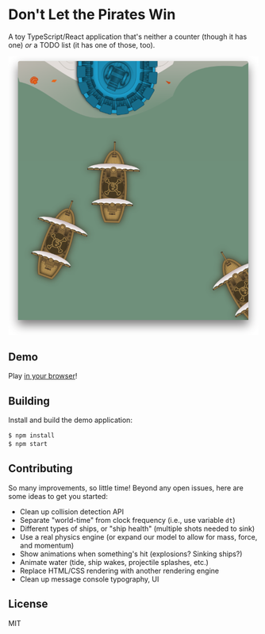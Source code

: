 # Don't Let the Pirates Win

A toy TypeScript/React application that's neither a counter (though it has one)
_or_ a TODO list (it has one of those, too).

<p align="center">
  <img src="screenshot.png" alt="Screenshot of pirate game" />
</p>

## Demo

Play [in your browser](http://tspirates.surge.sh/)!

## Building

Install and build the demo application:

```sh
$ npm install
$ npm start
```

## Contributing

So many improvements, so little time! Beyond any open issues, here are some
ideas to get you started:

  - Clean up collision detection API
  - Separate "world-time" from clock frequency (i.e., use variable `dt`)
  - Different types of ships, or "ship health" (multiple shots needed to sink)
  - Use a real physics engine (or expand our model to allow for mass, force, and
    momentum)
  - Show animations when something's hit (explosions? Sinking ships?)
  - Animate water (tide, ship wakes, projectile splashes, etc.)
  - Replace HTML/CSS rendering with another rendering engine
  - Clean up message console typography, UI

## License

MIT
